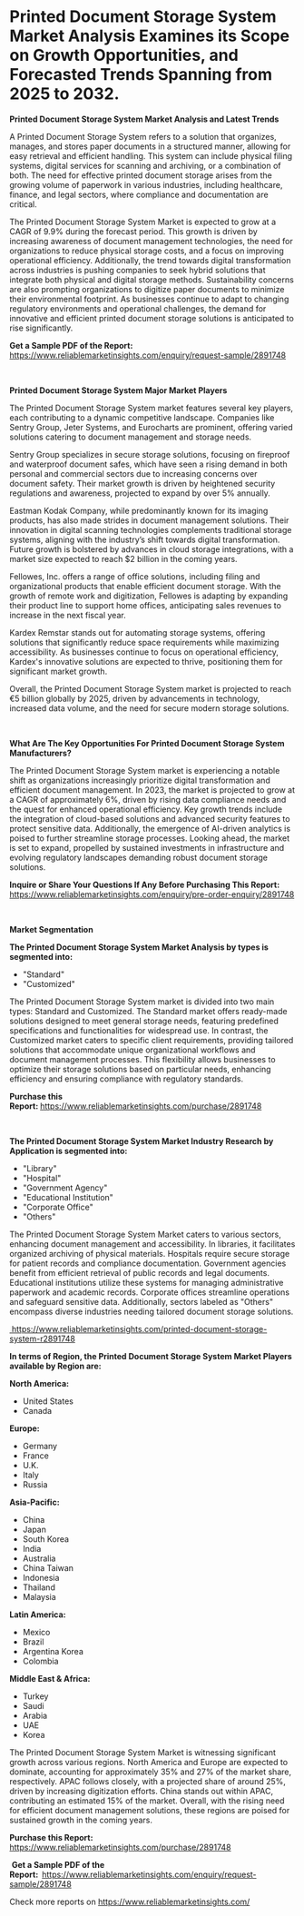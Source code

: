 <p><h1>Printed Document Storage System Market Analysis Examines its Scope on Growth Opportunities, and Forecasted Trends Spanning from 2025 to 2032.</h1></p><p><strong>Printed Document Storage System Market Analysis and Latest Trends</strong></p>
<p><p>A Printed Document Storage System refers to a solution that organizes, manages, and stores paper documents in a structured manner, allowing for easy retrieval and efficient handling. This system can include physical filing systems, digital services for scanning and archiving, or a combination of both. The need for effective printed document storage arises from the growing volume of paperwork in various industries, including healthcare, finance, and legal sectors, where compliance and documentation are critical.</p><p>The Printed Document Storage System Market is expected to grow at a CAGR of 9.9% during the forecast period. This growth is driven by increasing awareness of document management technologies, the need for organizations to reduce physical storage costs, and a focus on improving operational efficiency. Additionally, the trend towards digital transformation across industries is pushing companies to seek hybrid solutions that integrate both physical and digital storage methods. Sustainability concerns are also prompting organizations to digitize paper documents to minimize their environmental footprint. As businesses continue to adapt to changing regulatory environments and operational challenges, the demand for innovative and efficient printed document storage solutions is anticipated to rise significantly.</p></p>
<p><strong>Get a Sample PDF of the Report:&nbsp;</strong> <a href="https://www.reliablemarketinsights.com/enquiry/request-sample/2891748?utm_campaign=2636&utm_medium=2&utm_source=Github&utm_content=ia&utm_term=14032025&utm_id=printed-document-storage-system">https://www.reliablemarketinsights.com/enquiry/request-sample/2891748</a></p>
<p>&nbsp;</p>
<p><strong>Printed Document Storage System Major Market Players</strong></p>
<p><p>The Printed Document Storage System market features several key players, each contributing to a dynamic competitive landscape. Companies like Sentry Group, Jeter Systems, and Eurocharts are prominent, offering varied solutions catering to document management and storage needs.</p><p>Sentry Group specializes in secure storage solutions, focusing on fireproof and waterproof document safes, which have seen a rising demand in both personal and commercial sectors due to increasing concerns over document safety. Their market growth is driven by heightened security regulations and awareness, projected to expand by over 5% annually.</p><p>Eastman Kodak Company, while predominantly known for its imaging products, has also made strides in document management solutions. Their innovation in digital scanning technologies complements traditional storage systems, aligning with the industry’s shift towards digital transformation. Future growth is bolstered by advances in cloud storage integrations, with a market size expected to reach $2 billion in the coming years.</p><p>Fellowes, Inc. offers a range of office solutions, including filing and organizational products that enable efficient document storage. With the growth of remote work and digitization, Fellowes is adapting by expanding their product line to support home offices, anticipating sales revenues to increase in the next fiscal year.</p><p>Kardex Remstar stands out for automating storage systems, offering solutions that significantly reduce space requirements while maximizing accessibility. As businesses continue to focus on operational efficiency, Kardex's innovative solutions are expected to thrive, positioning them for significant market growth.</p><p>Overall, the Printed Document Storage System market is projected to reach €5 billion globally by 2025, driven by advancements in technology, increased data volume, and the need for secure modern storage solutions.</p></p>
<p>&nbsp;</p>
<p><strong>What Are The Key Opportunities For Printed Document Storage System Manufacturers?</strong></p>
<p><p>The Printed Document Storage System market is experiencing a notable shift as organizations increasingly prioritize digital transformation and efficient document management. In 2023, the market is projected to grow at a CAGR of approximately 6%, driven by rising data compliance needs and the quest for enhanced operational efficiency. Key growth trends include the integration of cloud-based solutions and advanced security features to protect sensitive data. Additionally, the emergence of AI-driven analytics is poised to further streamline storage processes. Looking ahead, the market is set to expand, propelled by sustained investments in infrastructure and evolving regulatory landscapes demanding robust document storage solutions.</p></p>
<p><strong>Inquire or Share Your Questions If Any Before Purchasing This Report:</strong> <a href="https://www.reliablemarketinsights.com/enquiry/pre-order-enquiry/2891748?utm_campaign=2636&utm_medium=2&utm_source=Github&utm_content=ia&utm_term=14032025&utm_id=printed-document-storage-system">https://www.reliablemarketinsights.com/enquiry/pre-order-enquiry/2891748</a></p>
<p>&nbsp;</p>
<p><strong>Market Segmentation</strong></p>
<p><strong>The Printed Document Storage System Market Analysis by types is segmented into:</strong></p>
<p><ul><li>"Standard"</li><li>"Customized"</li></ul></p>
<p><p>The Printed Document Storage System market is divided into two main types: Standard and Customized. The Standard market offers ready-made solutions designed to meet general storage needs, featuring predefined specifications and functionalities for widespread use. In contrast, the Customized market caters to specific client requirements, providing tailored solutions that accommodate unique organizational workflows and document management processes. This flexibility allows businesses to optimize their storage solutions based on particular needs, enhancing efficiency and ensuring compliance with regulatory standards.</p></p>
<p><strong>Purchase this Report:&nbsp;</strong><a href="https://www.reliablemarketinsights.com/purchase/2891748?utm_campaign=2636&utm_medium=2&utm_source=Github&utm_content=ia&utm_term=14032025&utm_id=printed-document-storage-system">https://www.reliablemarketinsights.com/purchase/2891748</a></p>
<p>&nbsp;</p>
<p><strong>The Printed Document Storage System Market Industry Research by Application is segmented into:</strong></p>
<p><ul><li>"Library"</li><li>"Hospital"</li><li>"Government Agency"</li><li>"Educational Institution"</li><li>"Corporate Office"</li><li>"Others"</li></ul></p>
<p><p>The Printed Document Storage System Market caters to various sectors, enhancing document management and accessibility. In libraries, it facilitates organized archiving of physical materials. Hospitals require secure storage for patient records and compliance documentation. Government agencies benefit from efficient retrieval of public records and legal documents. Educational institutions utilize these systems for managing administrative paperwork and academic records. Corporate offices streamline operations and safeguard sensitive data. Additionally, sectors labeled as "Others" encompass diverse industries needing tailored document storage solutions.</p></p>
<p><a href="https://www.reliablemarketinsights.com/printed-document-storage-system-r2891748?utm_campaign=2636&utm_medium=2&utm_source=Github&utm_content=ia&utm_term=14032025&utm_id=printed-document-storage-system">&nbsp;https://www.reliablemarketinsights.com/printed-document-storage-system-r2891748</a></p>
<p><strong>In terms of Region, the Printed Document Storage System Market Players available by Region are:</strong></p>
<p>
    <p> <strong> North America: </strong>
        <ul>
            <li>United States</li>
            <li>Canada</li>
        </ul>
        </p> 
    <p> <strong> Europe: </strong>
        <ul>
            <li>Germany</li>
            <li>France</li>
            <li>U.K.</li>
            <li>Italy</li>
            <li>Russia</li>
        </ul>
        </p> 
    <p> <strong> Asia-Pacific: </strong>
        <ul>
            <li>China</li>
            <li>Japan</li>
            <li>South Korea</li>
            <li>India</li>
            <li>Australia</li>
            <li>China Taiwan</li>
            <li>Indonesia</li>
            <li>Thailand</li>
            <li>Malaysia</li>
        </ul>
        </p> 
    <p> <strong> Latin America: </strong>
        <ul>
            <li>Mexico</li>
            <li>Brazil</li>
            <li>Argentina Korea</li>
            <li>Colombia</li>
        </ul>
        </p> 
    <p> <strong> Middle East & Africa: </strong>
        <ul>
            <li>Turkey</li>
            <li>Saudi</li>
            <li>Arabia</li>
            <li>UAE</li>
            <li>Korea</li>
        </ul>
    </p>
    </p>
<p><p>The Printed Document Storage System Market is witnessing significant growth across various regions. North America and Europe are expected to dominate, accounting for approximately 35% and 27% of the market share, respectively. APAC follows closely, with a projected share of around 25%, driven by increasing digitization efforts. China stands out within APAC, contributing an estimated 15% of the market. Overall, with the rising need for efficient document management solutions, these regions are poised for sustained growth in the coming years.</p></p>
<p><strong>Purchase this Report: </strong><a href="https://www.reliablemarketinsights.com/purchase/2891748?utm_campaign=2636&utm_medium=2&utm_source=Github&utm_content=ia&utm_term=14032025&utm_id=printed-document-storage-system">https://www.reliablemarketinsights.com/purchase/2891748</a></p>
<p>&nbsp;<strong>Get a Sample PDF of the Report:&nbsp;&nbsp;</strong><a href="https://www.reliablemarketinsights.com/enquiry/request-sample/2891748?utm_campaign=2636&utm_medium=2&utm_source=Github&utm_content=ia&utm_term=14032025&utm_id=printed-document-storage-system">https://www.reliablemarketinsights.com/enquiry/request-sample/2891748</a></p>
<p><strong></strong></p>
<p>Check more reports on <a href="https://www.reliablemarketinsights.com/?utm_campaign=2636&utm_medium=2&utm_source=Github&utm_content=ia&utm_term=14032025&utm_id=printed-document-storage-system">https://www.reliablemarketinsights.com/</a></p>